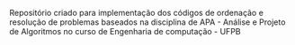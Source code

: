 Repositório criado para implementação dos códigos de ordenação e resolução de problemas baseados na disciplina de APA - Análise e Projeto de Algoritmos no curso de Engenharia de computação - UFPB
